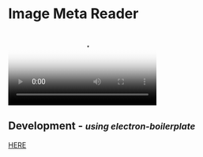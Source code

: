 # Image Meta Reader

<video src="./video/eimr.webm" poster="./video/eimr.png"> 
  Sorry, your browser doesn't support embedded videos
  </video>


## Development - <small><i>using electron-boilerplate</i></small>

  [HERE](https://github.com/szwacz/electron-boilerplate)
